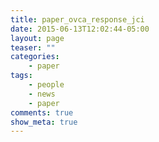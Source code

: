 ```yaml
---
title: paper_ovca_response_jci
date: 2015-06-13T12:02:44-05:00
layout: page
teaser: ""
categories:
    - paper
tags:
    - people
    - news
    - paper
comments: true
show_meta: true
---
```

